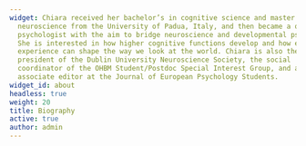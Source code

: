 ```yaml
---
widget: Chiara received her bachelor’s in cognitive science and master’s in
  neuroscience from the University of Padua, Italy, and then became a qualified
  psychologist with the aim to bridge neuroscience and developmental psychology.
  She is interested in how higher cognitive functions develop and how early
  experience can shape the way we look at the world. Chiara is also the
  president of the Dublin University Neuroscience Society, the social
  coordinator of the OHBM Student/Postdoc Special Interest Group, and an
  associate editor at the Journal of European Psychology Students.
widget_id: about
headless: true
weight: 20
title: Biography
active: true
author: admin
---
```

